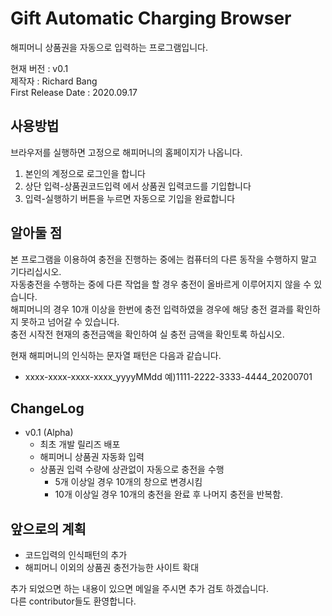 # Gift Automatic Charging Browser
해피머니 상품권을 자동으로 입력하는 프로그램입니다.


현재 버전 : v0.1<br>
제작자 : Richard Bang<br>
First Release Date : 2020.09.17<br>

## 사용방법
브라우저를 실행하면 고정으로 해피머니의 홈페이지가 나옵니다.

<ol>
  <li>본인의 계정으로 로그인을 합니다</li>
  <li>상단 입력-상품권코드입력 에서 상품권 입력코드를 기입합니다</li>
  <li>입력-실행하기 버튼을 누르면 자동으로 기입을 완료합니다</li> 
 </ol>

## 알아둘 점

본 프로그램을 이용하여 충전을 진행하는 중에는 컴퓨터의 다른 동작을 수행하지 말고 기다리십시오.<br>
 자동충전을 수행하는 중에 다른 작업을 할 경우 충전이 올바르게 이루어지지 않을 수 있습니다.<br>
 해피머니의 경우 10개 이상을 한번에 충전 입력하였을 경우에 해당 충전 결과를 확인하지 못하고 넘어갈 수 있습니다.<br>
 충전 시작전 현재의 충전금액을 확인하여 실 충전 금액을 확인토록 하십시오.<br>
 
현재 해피머니의 인식하는 문자열 패턴은 다음과 같습니다.
   <ul>
  <li>xxxx-xxxx-xxxx-xxxx_yyyyMMdd 예)1111-2222-3333-4444_20200701
  </ul>
 
 
 
## ChangeLog
* v0.1 (Alpha)
  - 최초 개발 릴리즈 배포
  - 해피머니 상품권 자동화 입력 
  - 상품권 입력 수량에 상관없이 자동으로 충전을 수행 
    * 5개 이상일 경우 10개의 창으로 변경시킴
    * 10개 이상일 경우 10개의 충전을 완료 후 나머지 충전을 반복함.
    
 
## 앞으로의 계획

<ul>
  <li>코드입력의 인식패턴의 추가</li>
  <li>해피머니 이외의 상품권 충전가능한 사이트 확대</li>
  </ul>
추가 되었으면 하는 내용이 있으면 메일을 주시면 추가 검토 하겠습니다.<br>
다른 contributor들도 환영합니다.  





  


